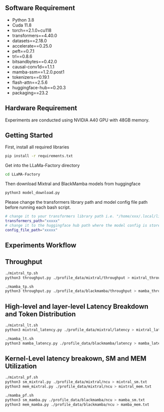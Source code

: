 ## Software Requirement

- Python 3.8
- Cuda 11.8
- torch==2.1.0+cu118
- transformers==4.40.0
- datasets==2.18.0
- accelerate==0.25.0
- peft==0.7.1
- trl==0.8.6
- bitsandbytes==0.42.0
- causal-conv1d==1.1.1
- mamba-ssm==1.2.0.post1
- tokenizers==0.19.1
- flash-attn==2.5.6
- huggingface-hub==0.20.3
- packaging==23.2

## Hardware Requirement

Experiments are conducted using NVIDIA A40 GPU with 48GB memory.

## Getting Started

First, install all required libraries

```bash
pip install -r requirements.txt
```

Get into the LLaMa-Factory directory

```bash
cd LLaMA-Factory
```

Then download Mixtral and BlackMamba models from huggingface

```bash
python3 model_download.py
```

Please change the transformers library path and model config file path before running each bash script.


```bash
# change it to your transformers library path i.e. "/home/xxx/.local/lib/python3.8/site-packages/transformers"
transformers_path="xxxxx"
# change it to the huggingface hub path where the model config is stored i.e. "/xxxx/hub models--mistralai--Mixtral-8x7B-v0.1/snapshots/521a77772f0d4052fd9846846471d0d2517739d2"
config_file_path="xxxxx"
```


## Experiments Workflow


## Throughput 

```bash
./mixtral_tp.sh
python3 throughput.py ./profile_data/mixtral/throughput > mixtral_throughput.txt
```
```bash
./mamba_tp.sh
python3 throughput.py ./profile_data/blackmamba/throughput > mamba_throughput.txt
```


## High-level and layer-level Latency Breakdown and Token Distribution

```bash
./mixtral_lt.sh
python3 mixtral_latency.py ./profile_data/mixtral/latency > mixtral_latency_breakdown.txt
```
```bash
./mamba_lt.sh
python3 mamba_latency.py ./profile_data/blackmamba/latency > mamba_latency_breakdown.txt
```


## Kernel-Level latency breakown, SM and MEM Utilization

```bash
./mixtral_pf.sh
python3 sm_mixtral.py ./profile_data/mixtral/ncu > mixtral_sm.txt
python3 mem_mixtral.py ./profile_data/mixtral/ncu > mixtral_mem.txt
```
```bash
./mamba_pf.sh
python3 sm_mamba.py ./profile_data/blackmamba/ncu > mamba_sm.txt
python3 mem_mamba.py ./profile_data/blackmamba/ncu > mamba_mem.txt
```